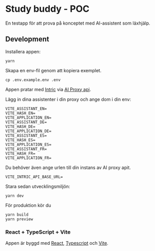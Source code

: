 # Study buddy - POC

En testapp för att prova på konceptet med AI-assistent som läxhjälp.

## Development

Installera appen:

```
yarn
```

Skapa en env-fil genom att kopiera exemplet.

```
cp .env.example.env .env
```

Appen pratar med [Intric](https://www.intric.ai/) via [AI Proxy api](https://github.com/Sundsvallskommun/web-app-intric-backend).

Lägg in dina assistenter i din proxy och ange dom i din env:

```
VITE_ASSISTANT_EN=
VITE_HASH_EN=
VITE_APPLICATION_EN=
VITE_ASSISTANT_DE=
VITE_HASH_DE=
VITE_APPLICATION_DE=
VITE_ASSISTANT_ES=
VITE_HASH_ES=
VITE_APPLICATION_ES=
VITE_ASSISTANT_FR=
VITE_HASH_FR=
VITE_APPLICATION_FR=
```

Du behöver även ange urlen till din instans av AI proxy apit.

```
VITE_INTRIC_API_BASE_URL=
```

Stara sedan utvecklingsmiljön:

```
yarn dev
```

För produktion kör du

```
yarn build
yarn preview
```

### React + TypeScript + Vite

Appen är byggd med [React](https://react.dev/), [Typescript](https://www.typescriptlang.org/) och [Vite](https://vite.dev/).
